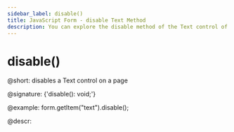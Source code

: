 ```yaml
---
sidebar_label: disable()
title: JavaScript Form - disable Text Method 
description: You can explore the disable method of the Text control of Form in the documentation of the DHTMLX JavaScript UI library. Browse developer guides and API reference, try out code examples and live demos, and download a free 30-day evaluation version of DHTMLX Suite 7.
---
```


# disable()

@short: disables a Text control on a page

@signature: {'disable(): void;'}

@example:
form.getItem("text").disable();

@descr:
